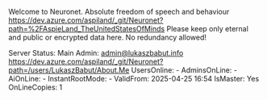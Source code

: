 Welcome to Neuronet.
Absolute freedom of speech and behaviour
 https://dev.azure.com/aspiland/_git/Neuronet?path=%2FAspieLand_TheUnitedStatesOfMinds
Please keep only eternal and public or encrypted data here.
No redundancy allowed!

Server Status:
Main Admin:      admin@lukaszbabut.info https://dev.azure.com/aspiland/_git/Neuronet?path=/users/LukaszBabut/About.Me
UsersOnline:	 -
AdminsOnLine:	 -
AiOnLine:        -
InstantRootMode: -
ValidFrom:       2025-04-25 16:54
IsMaster: Yes
OnLineCopies: 1